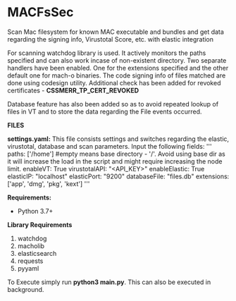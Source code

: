 # MACFsSec
Scan Mac filesystem for known MAC executable and bundles and get data regarding the signing info, Virustotal Score, etc. with elastic integration

For scanning watchdog library is used. It actively monitors the paths specified and can also work incase of non-existent directory. Two separate handlers have been enabled. One for the extensions specified and the other default one for mach-o binaries. The code signing info of files matched are done using codesign utility. Additional check has been added for revoked certificates - **CSSMERR_TP_CERT_REVOKED**

Database feature has also been added so as to avoid repeated lookup of files in VT and to store the data regarding the File events occurred.

**FILES**

**settings.yaml:** This file consists settings and switches regarding the elastic, virustotal, database and scan parameters. Input the following fields:
'''
paths: ['/home']  #empty means base directory - '/'. Avoid using base dir as it will increase the load in the script and might require increasing the node limit.
enableVT: True
virustotalAPI: "<API_KEY>"
enableElastic: True
elasticIP: "localhost"
elasticPort: "9200"
databaseFile: "files.db"
extensions: ['app', 'dmg', 'pkg', 'kext']
'''

**Requirements:**
 - Python 3.7+

**Library Requirements**
1. watchdog
2. macholib
3. elasticsearch
4. requests
5. pyyaml

To Execute simply run **python3 main.py**. This can also be executed in background.
